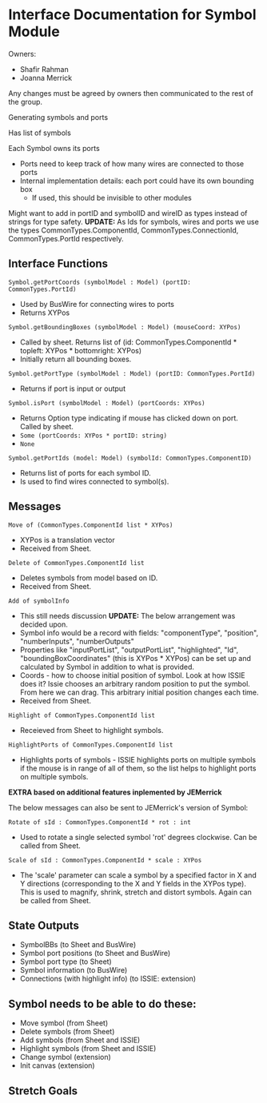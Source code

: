 # Interface Documentation for Symbol Module

Owners:
 - Shafir Rahman
 - Joanna Merrick

Any changes must be agreed by owners then communicated to the rest of the group.

Generating symbols and ports

Has list of symbols

Each Symbol owns its ports
 - Ports need to keep track of how many wires are connected to those ports
 - Internal implementation details: each port could have its own bounding box
    - If used, this should be invisible to other modules

Might want to add in portID and symbolID and wireID as types instead of strings for type safety. **UPDATE:** As Ids for symbols, wires and ports we use the types CommonTypes.ComponentId, CommonTypes.ConnectionId, CommonTypes.PortId respectively.

## Interface Functions

`Symbol.getPortCoords (symbolModel : Model) (portID: CommonTypes.PortId)`
 - Used by BusWire for connecting wires to ports
 - Returns XYPos

`Symbol.getBoundingBoxes (symbolModel : Model) (mouseCoord: XYPos)`
 - Called by sheet. Returns list of (id: CommonTypes.ComponentId * topleft: XYPos * bottomright: XYPos)
 - Initially return all bounding boxes.

`Symbol.getPortType (symbolModel : Model) (portID: CommonTypes.PortId)`
 - Returns if port is input or output

`Symbol.isPort (symbolModel : Model) (portCoords: XYPos)`
 - Returns Option type indicating if mouse has clicked down on port. Called by sheet.
 - `Some (portCoords: XYPos * portID: string)`
 - `None`

`Symbol.getPortIds (model: Model) (symbolId: CommonTypes.ComponentID)`
- Returns list of ports for each symbol ID.
- Is used to find wires connected to symbol(s).


## Messages

`Move of (CommonTypes.ComponentId list * XYPos)`
 - XYPos is a translation vector
 - Received from Sheet.

`Delete of CommonTypes.ComponentId list`
 - Deletes symbols from model based on ID.
 - Received from Sheet.

`Add of symbolInfo`
 - This still needs discussion **UPDATE:** The below arrangement was decided upon.
 - Symbol info would be a record with fields: "componentType", "position", "numberInputs", "numberOutputs"
 - Properties like "inputPortList", "outputPortList", "highlighted", "Id", "boundingBoxCoordinates" (this is XYPos * XYPos) can be set up and calculated by Symbol in addition to what is provided.
 - Coords - how to choose initial position of symbol. Look at how ISSIE does it? Issie chooses an arbitrary random position to put the symbol. From here we can drag. This arbitrary initial position changes each time.
 - Received from Sheet.

`Highlight of CommonTypes.ComponentId list`
- Receieved from Sheet to highlight symbols.

`HighlightPorts of CommonTypes.ComponentId list`
 - Highlights ports of symbols - ISSIE highlights ports on multiple symbols if the mouse is in range of all of them, so the list helps to highlight ports on multiple symbols.

**EXTRA based on additional features inplemented by JEMerrick**
 
The below messages can also be sent to JEMerrick's version of Symbol:

`Rotate of sId : CommonTypes.ComponentId * rot : int`
- Used to rotate a single selected symbol 'rot' degrees clockwise. Can be called from Sheet.

`Scale of sId : CommonTypes.ComponentId * scale : XYPos`
- The 'scale' parameter can scale a symbol by a specified factor in X and Y directions (corresponding to the X and Y fields in the XYPos type). This is used to magnify, shrink, stretch and distort symbols. Again can be called from Sheet.





## State Outputs
 - SymbolBBs (to Sheet and BusWire)
 - Symbol port positions (to Sheet and BusWire)
 - Symbol port type (to Sheet)
 - Symbol information (to BusWire)
 - Connections (with highlight info) (to ISSIE: extension)

## Symbol needs to be able to do these:
 - Move symbol (from Sheet)
 - Delete symbols (from Sheet)
 - Add symbols (from Sheet and ISSIE)
 - Highlight symbols (from Sheet and ISSIE)
 - Change symbol (extension)
 - Init canvas (extension)

 ## Stretch Goals
 
